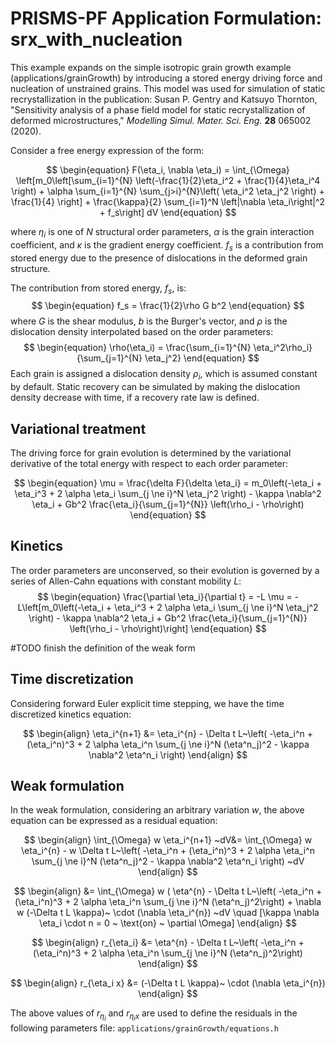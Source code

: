 # PRISMS-PF Application Formulation: srx_with_nucleation

This example expands on the simple isotropic grain growth example (applications/grainGrowth) by introducing a stored energy driving force and nucleation of unstrained grains.
This model was used for simulation of static recrystallization in the publication:
 Susan P. Gentry and Katsuyo Thornton, "Sensitivity analysis of a phase field model for static recrystallization of deformed microstructures," *Modelling Simul. Mater. Sci. Eng.* **28** 065002 (2020).


Consider a free energy expression of the form:

$$
\begin{equation}
  F(\eta_i, \nabla  \eta_i) = \int_{\Omega} \left[m_0\left[\sum_{i=1}^{N} \left(-\frac{1}{2}\eta_i^2 + \frac{1}{4}\eta_i^4 \right)
                            + \alpha \sum_{i=1}^{N} \sum_{j>i}^{N}\left( \eta_i^2 \eta_j^2 \right) + \frac{1}{4} \right]
							+ \frac{\kappa}{2} \sum_{i=1}^N \left|\nabla \eta_i\right|^2  + f_s\right]  dV 
\end{equation}
$$

where $\eta_i$ is one of $N$ structural order parameters, $\alpha$ is the grain interaction coefficient, and $\kappa$ is the gradient energy coefficient.
$f_s$ is a contribution from stored energy due to the presence of dislocations in the deformed grain structure.

The contribution from stored energy, $f_s$, is:
$$
\begin{equation}
  f_s = \frac{1}{2}\rho G b^2
\end{equation}
$$
where $G$ is the shear modulus, $b$ is the Burger's vector, and $\rho$ is the dislocation density interpolated based on the order parameters:
$$
\begin{equation}
  \rho(\eta_i) = \frac{\sum_{i=1}^{N} \eta_i^2\rho_i}{\sum_{j=1}^{N} \eta_j^2}
\end{equation}
$$
Each grain is assigned a dislocation density $\rho_i$, which is assumed constant by default.
Static recovery can be simulated by making the dislocation density decrease with time, if a recovery rate law is defined. 
	
## Variational treatment
The driving force for grain evolution is determined by the variational derivative of the total energy with respect to each order parameter:

$$
\begin{equation}
\mu = \frac{\delta F}{\delta \eta_i} = m_0\left(-\eta_i + \eta_i^3 + 2 \alpha \eta_i \sum_{j \ne i}^N \eta_j^2 \right) - \kappa \nabla^2 \eta_i
                                     + Gb^2 \frac{\eta_i}{\sum_{j=1}^{N}} \left(\rho_i - \rho\right)
\end{equation}
$$

## Kinetics
The order parameters are unconserved, so their evolution is governed by a series of Allen-Cahn equations with constant mobility $L$:
$$
\begin{equation}
\frac{\partial \eta_i}{\partial t} = -L \mu = -L\left[m_0\left(-\eta_i + \eta_i^3 + 2 \alpha \eta_i \sum_{j \ne i}^N \eta_j^2 \right) - \kappa \nabla^2 \eta_i
                                     + Gb^2 \frac{\eta_i}{\sum_{j=1}^{N}} \left(\rho_i - \rho\right)\right]
\end{equation}
$$

#TODO finish the definition of the weak form

## Time discretization
Considering forward Euler explicit time stepping, we have the time discretized kinetics equation:

$$
\begin{align}
 \eta_i^{n+1} &= \eta_i^{n} - \Delta t L~\left( -\eta_i^n + (\eta_i^n)^3 + 2 \alpha \eta_i^n \sum_{j \ne i}^N (\eta^n_j)^2 - \kappa \nabla^2 \eta^n_i \right)
\end{align}
$$
 
## Weak formulation
In the weak formulation, considering an arbitrary variation $w$, the above equation can be expressed as a residual equation:

$$
\begin{align}
\int_{\Omega}   w \eta_i^{n+1} ~dV&= \int_{\Omega}   w \eta_i^{n} - w \Delta t L~\left( -\eta_i^n + (\eta_i^n)^3 + 2 \alpha \eta_i^n \sum_{j \ne i}^N (\eta^n_j)^2 - \kappa \nabla^2 \eta^n_i \right) ~dV
\end{align}
$$

$$
\begin{align}
&= \int_{\Omega}   w ( \eta^{n} - \Delta t L~\left( -\eta_i^n + (\eta_i^n)^3 + 2 \alpha \eta_i^n \sum_{j \ne i}^N (\eta^n_j)^2\right) + \nabla w (-\Delta t L \kappa)~ \cdot (\nabla \eta_i^{n}) ~dV \quad [\kappa \nabla \eta_i \cdot n = 0 ~ \text{on} ~ \partial \Omega]
\end{align}
$$

$$
\begin{align}
r_{\eta_i} &= \eta^{n} - \Delta t L~\left( -\eta_i^n + (\eta_i^n)^3 + 2 \alpha \eta_i^n \sum_{j \ne i}^N (\eta^n_j)^2\right)
\end{align}
$$

$$
\begin{align}
r_{\eta_i x} &=  (-\Delta t L \kappa)~ \cdot (\nabla \eta_i^{n})
\end{align}
$$

The above values of  $r_{\eta_i}$ and $r_{\eta_i x}$ are used to define the residuals in the following parameters file: 
`applications/grainGrowth/equations.h`
